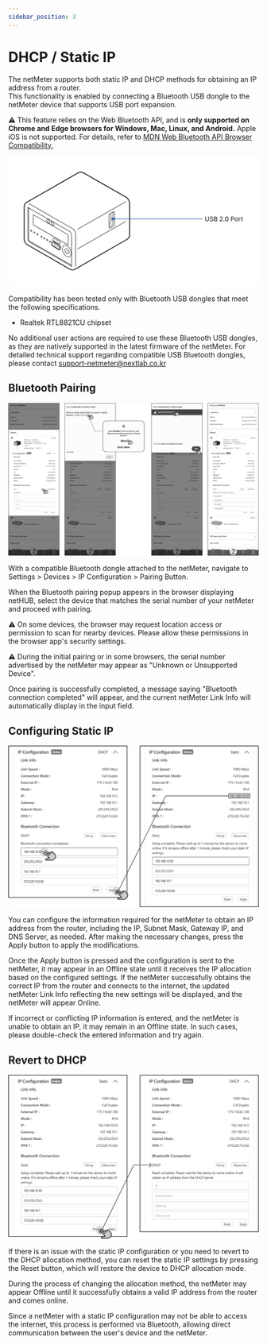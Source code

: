 ```yaml
---
sidebar_position: 3
---
```


# DHCP / Static IP

The netMeter supports both static IP and DHCP methods for obtaining an IP address from a router.     
This functionality is enabled by connecting a Bluetooth USB dongle to the netMeter device that supports USB port expansion.

⚠︎ This feature relies on the Web Bluetooth API, and is **only supported on Chrome and Edge browsers for Windows, Mac, Linux, and Android.** Apple iOS is not supported. For details, refer to [MDN Web Bluetooth API Browser Compatibility.](https://developer.mozilla.org/en-US/docs/Web/API/Web_Bluetooth_API)


![netMeterN1 USB Port](./img/USBPort.png)

Compatibility has been tested only with Bluetooth USB dongles that meet the following specifications.

- Realtek RTL8821CU chipset

No additional user actions are required to use these Bluetooth USB dongles, as they are natively supported in the latest firmware of the netMeter. 
For detailed technical support regarding compatible USB Bluetooth dongles, please contact [support-netmeter@nextlab.co.kr](mailto:support-netmeter@nextlab.co.kr)

## Bluetooth Pairing

![How to Pairing via Bluetooth](./img/BTPairing.png)

With a compatible Bluetooth dongle attached to the netMeter, navigate to Settings > Devices > IP Configuration > Pairing Button.

When the Bluetooth pairing popup appears in the browser displaying netHUB, select the device that matches the serial number of your netMeter and proceed with pairing.

⚠︎ On some devices, the browser may request location access or permission to scan for nearby devices. Please allow these permissions in the browser app's security settings.

⚠︎ During the initial pairing or in some browsers, the serial number advertised by the netMeter may appear as "Unknown or Unsupported Device".

Once pairing is successfully completed, a message saying "Bluetooth connection completed" will appear, and the current netMeter Link Info will automatically display in the input field.

## Configuring Static IP

![Configuring Static IP](./img/BTStatic.png)

You can configure the information required for the netMeter to obtain an IP address from the router, including the IP, Subnet Mask, Gateway IP, and DNS Server, as needed.
After making the necessary changes, press the Apply button to apply the modifications.

Once the Apply button is pressed and the configuration is sent to the netMeter, it may appear in an Offline state until it receives the IP allocation based on the configured settings. If the netMeter successfully obtains the correct IP from the router and connects to the internet, the updated netMeter Link Info reflecting the new settings will be displayed, and the netMeter will appear Online.

If incorrect or conflicting IP information is entered, and the netMeter is unable to obtain an IP, it may remain in an Offline state. In such cases, please double-check the entered information and try again.

## Revert to DHCP

![Revert to DHCP](./img/BTReset.png)


If there is an issue with the static IP configuration or you need to revert to the DHCP allocation method, you can reset the static IP settings by pressing the Reset button, which will restore the device to DHCP allocation mode.

During the process of changing the allocation method, the netMeter may appear Offline until it successfully obtains a valid IP address from the router and comes online.

Since a netMeter with a static IP configuration may not be able to access the internet, this process is performed via Bluetooth, allowing direct communication between the user's device and the netMeter.
